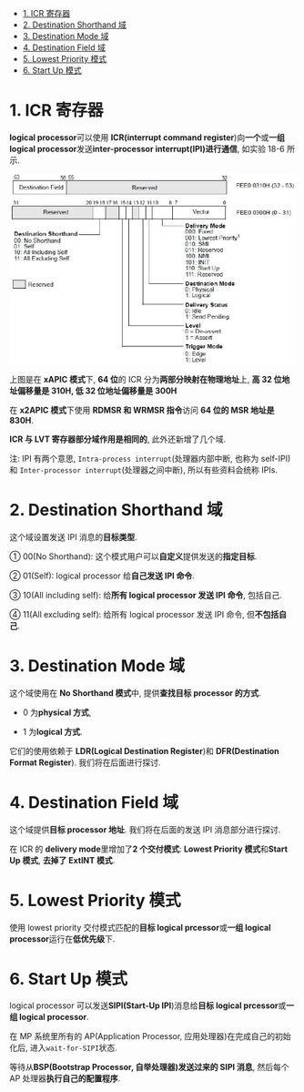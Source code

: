
<!-- @import "[TOC]" {cmd="toc" depthFrom=1 depthTo=6 orderedList=false} -->

<!-- code_chunk_output -->

- [1. ICR 寄存器](#1-icr-寄存器)
- [2. Destination Shorthand 域](#2-destination-shorthand-域)
- [3. Destination Mode 域](#3-destination-mode-域)
- [4. Destination Field 域](#4-destination-field-域)
- [5. Lowest Priority 模式](#5-lowest-priority-模式)
- [6. Start Up 模式](#6-start-up-模式)

<!-- /code_chunk_output -->

# 1. ICR 寄存器

**logical processor**可以使用 **ICR(interrupt command register**)向**一个**或**一组 logical processor**发送**inter-processor interrupt(IPI)进行通信**, 如实验 18-6 所示.

![config](./images/39.png)

上图是在 **xAPIC 模式**下, **64 位**的 ICR 分为**两部分映射在物理地址**上, **高 32 位地址偏移量是 310H, 低 32 位地址偏移量是 300H**

在 **x2APIC 模式**下使用 **RDMSR 和 WRMSR 指令**访问 **64 位的 MSR 地址是 830H**.

**ICR 与 LVT 寄存器部分域作用是相同的**, 此外还新增了几个域.

注: IPI 有两个意思, `Intra-process interrupt`(处理器内部中断, 也称为 self-IPI) 和 `Inter-processor interrupt`(处理器之间中断), 所以有些资料会统称 IPIs.

# 2. Destination Shorthand 域

这个域设置发送 IPI 消息的**目标类型**.

① 00(No Shorthand): 这个模式用户可以**自定义**提供发送的**指定目标**.

② 01(Self): logical processor 给**自己发送 IPI 命令**.

③ 10(All including self): 给**所有 logical processor 发送 IPI 命令**, 包括自己.

④ 11(All excluding self): 给所有 logical processor 发送 IPI 命令, 但**不包括自己**.

# 3. Destination Mode 域

这个域使用在 **No Shorthand 模式**中, 提供**查找目标 processor 的方式**.

- 0 为**physical 方式**,

- 1 为**logical 方式**.

它们的使用依赖于 **LDR(Logical Destination Register**)和 **DFR(Destination Format Register**). 我们将在后面进行探讨.

# 4. Destination Field 域

这个域提供**目标 processor 地址**. 我们将在后面的发送 IPI 消息部分进行探讨.

在 ICR 的 **delivery mode**里增加了**2 个交付模式**: **Lowest Priority 模式**和**Start Up 模式**, **去掉了 ExtINT 模式**.

# 5. Lowest Priority 模式

使用 lowest priority 交付模式匹配的**目标 logical prcessor**或**一组 logical processor**运行在**低优先级**下.

# 6. Start Up 模式

logical processor 可以发送**SIPI(Start\-Up IPI**)消息给**目标 logical prcessor**或**一组 logical processor**.

在 MP 系统里所有的 AP(Application Processor, 应用处理器)在完成自己的初始化后, 进入`wait-for-SIPI`状态.

等待从**BSP(Bootstrap Processor, 自举处理器)发送过来的 SIPI 消息**, 然后每个 AP 处理器**执行自己的配置程序**.